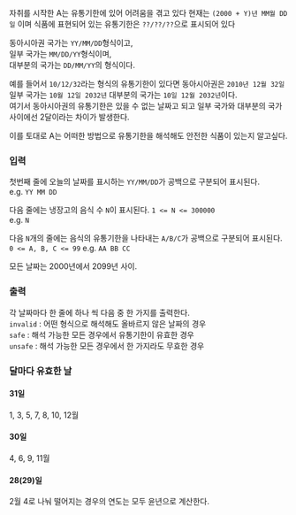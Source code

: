 자취를 시작한 A는 유통기한에 있어 어려움을 겪고 있다
현재는 `(2000 + Y)년 MM월 DD일` 이며 식품에 표현되어 있는 유통기한은 `??/??/??`으로 표시되어 있다
<br>

동아시아권 국가는 `YY/MM/DD`형식이고,<br>
일부 국가는 `MM/DD/YY`형식이며,<br>
대부분의 국가는 `DD/MM/YY`의 형식이다.
<br>

예를 들어서 `10/12/32`라는 형식의 유통기한이 있다면
동아시아권은 `2010년 12월 32일`<br>
일부 국가는 `10월 12일 2032년` 대부분의 국가는 `10일 12월 2032년`이다.<br>
여기서 동아시아권의 유통기한은 있을 수 없는 날짜고 되고 
일부 국가와 대부분의 국가 사이에선 2달이라는 차이가 발생한다.

이를 토대로 A는 어떠한 방법으로 유통기한을 해석해도 안전한 식품이 있는지 알고싶다.

### 입력
첫번째 줄에 오늘의 날짜를 표시하는 `YY/MM/DD`가 공백으로 구분되어 표시된다.<br>
e.g. `YY MM DD`

다음 줄에는 냉장고의 음식 수 `N`이 표시된다. `1 <= N <= 300000` <br>
e.g. `N`

다음 `N`개의 줄에는 음식의 유통기한을 나타내는 `A/B/C`가 공백으로 구분되어 표시된다. `0 <= A, B, C <= 99`
e.g. `AA BB CC`

모든 날짜는 2000년에서 2099년 사이.

### 출력
각 날짜마다 한 줄에 하나 씩 다음 중 한 가지를 출력한다.<br>
`invalid` : 어떤 형식으로 해석해도 올바르지 않은 날짜의 경우<br>
`safe` : 해석 가능한 모든 경우에서 유통기한이 유효한 경우<br>
`unsafe` : 해석 가능한 모든 경우에서 한 가지라도 무효한 경우

### 달마다 유효한 날
#### 31일
1, 3, 5, 7, 8, 10, 12월
#### 30일
4, 6, 9, 11월
#### 28(29)일
2월
4로 나눠 떨어지는 경우의 연도는 모두 윤년으로 계산한다.